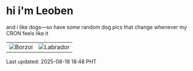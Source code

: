 # hi i'm Leoben

and i like dogs—so have some random dog pics that change whenever my CRON feels like it

|  |  |
|--------|----------|
| ![Borzoi](https://random-dog-vercel.vercel.app/api/random-borzoi?v=1755514084) | ![Labrador](https://random-dog-vercel.vercel.app/api/random-labrador?v=1755514084) |

Last updated: 2025-08-18 18:48 PHT
